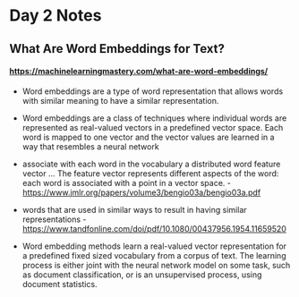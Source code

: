 # Day 2 Notes

## What Are Word Embeddings for Text?

#### https://machinelearningmastery.com/what-are-word-embeddings/

* Word embeddings are a type of word representation that allows words with similar meaning to have a similar representation.

* Word embeddings are a class of techniques where individual words are represented as real-valued vectors in a predefined vector space. Each word is mapped to one vector and the vector values are learned in a way that resembles a neural network

* associate with each word in the vocabulary a distributed word feature vector … The feature vector represents different aspects of the word: each word is associated with a point in a vector space. - https://www.jmlr.org/papers/volume3/bengio03a/bengio03a.pdf

* words that are used in similar ways to result in having similar representations - https://www.tandfonline.com/doi/pdf/10.1080/00437956.1954.11659520

* Word embedding methods learn a real-valued vector representation for a predefined fixed sized vocabulary from a corpus of text. The learning process is either joint with the neural network model on some task, such as document classification, or is an unsupervised process, using document statistics.

